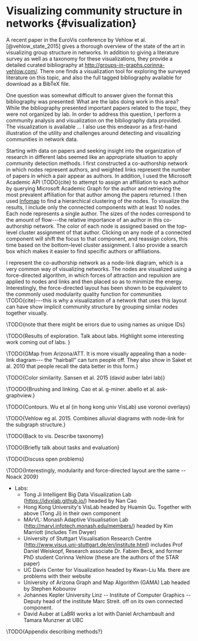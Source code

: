 # Visualizing community structure in networks {#visualization}

[](#visualization)

A recent paper in the EuroVis conference by Vehlow et al. [@vehlow_state_2015] gives a thorough overview of the state of the art in visualizing group structure in networks. In addition to giving a literature survey as well as a taxonomy for these visualizations, they provide a detailed curated bibliography at <http://groups-in-graphs.corinna-vehlow.com/>. There one finds a visualization tool for exploring the surveyed literature on this topic, and also the full tagged bibliography available for download as a BibTeX file.

One question was somewhat difficult to answer given the format this bibliography was presented: What are the labs doing work in this area? While the bibliography presented important papers related to the topic, they were not organized by lab. In order to address this question, I perform a community analysis and visualization on the bibliography data provided. The visualization is available ... I also use this endeavor as a first-hand illustration of the utility and challenges around detecting and visualizing communities in network data.

Starting with data on papers and seeking insight into the organization of research in different labs seemed like an appropriate situation to apply community detection methods. I first constructed a co-authorship network in which nodes represent authors, and weighted links represent the number of papers in which a pair appear as authors. In addition, I used the Microsoft Academic API \TODO{cite} to attempt to assign an affiliation to each author by querying Microsoft Academic Graph for the author and retrieving the most prevalent affiliation for that author among the papers returned. I then used [Infomap](#the-dynamical-perspective) to find a hierarchical clustering of the nodes. To visualize the results, I include only the connected components with at least 10 nodes. Each node represents a single author. The sizes of the nodes correspond to the amount of flow---the relative importance of an author in this co-authorship network. The color of each node is assigned based on the top-level cluster assignment of that author. Clicking on any node of a connected component will shift the focus to that component, and reassign colors, this time based on the bottom-level cluster assignment. I also provide a search box which makes it easier to find specific authors or affiliations.

I represent the co-authorship network as a node-link diagram, which is a very common way of visualizing networks. The nodes are visualized using a force-directed algorithm, in which forces of attraction and repulsion are applied to nodes and links and then placed so as to minimize the energy. Interestingly, the force-directed layout has been shown to be equivalent to the commonly used modularity quality function for communities \TODO{cite}---this is why a visualization of a network that uses this layout can have show implicit community structure by grouping similar nodes together visually.

\TODO{note that there might be errors due to using names as unique IDs}

\TODO{Results of exploration. Talk about labs. Highlight some interesting work coming out of labs. }

\TODO{GMap from Arizona/ATT. It is more visually appealing than a node-link diagram--- the "hairball" can turn people off. They also show in Saket et al. 2010 that people recall the data better in this form.}

\TODO{Color similarity. Sansen et al. 2015 (david auber labri lab)}

\TOODO{Brushing and linking. Cao et al. g-miner. abello et al. ask-graphview.}

\TODO{Contours. Wu et al (in hong kong univ VisLab) use voronoi overlays}

\TODO{Vehlow eg al. 2015. Combines alluvial diagrams with node-link for the subgraph structure.}

\TODO{Back to vis. Describe taxonomy}

\TODO{Briefly talk about tasks and evaluation}

\TODO{Discuss open problems}

\TODO{Interestingly, modularity and force-directed layout are the same -- Noack 2009}

+ Labs:
	+ Tong Ji Intelligent Big Data Visualization Lab (<https://idvxlab.github.io/>) headed by Nan Cao
	+ Hong Kong University's VisLab headed by Huamin Qu. Together with above (Tong Ji) in their own component
	+ MArVL: Monash Adaptive Visualisation Lab (<http://marvl.infotech.monash.edu/members/>) headed by Kim Marriott (includes Tim Dwyer)
	+ University of Stuttgart Visualisation Research Centre (<http://www.visus.uni-stuttgart.de/en/institute.html>) includes Prof Daniel Weiskopf, Research associate Dr. Fabien Beck, and former PhD student Corinna Vehlow (these are the authors of the STAR paper)
	+ UC Davis Center for Visualization headed by Kwan-Liu Ma. there are problems with their website
	+ University of Arizona Graph and Map Algorithm (GAMA) Lab headed by Stephen Kobourov
	+ Johannes Kepler University Linz -- Institute of Computer Graphics -- Deputy head of the institute Marc Streit. off on its own connected component.
	+ David Auber at LaBRI works a lot with Daniel Archambault  and Tamara Munzner at UBC

\TODO{Appendix describing methods?}
